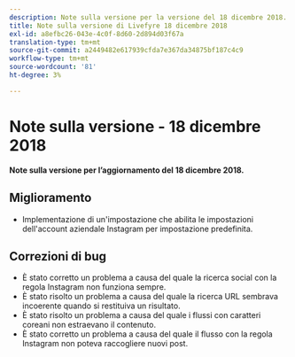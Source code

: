 ```yaml
---
description: Note sulla versione per la versione del 18 dicembre 2018.
title: Note sulla versione di Livefyre 18 dicembre 2018
exl-id: a8efbc26-043e-4c0f-8d60-2d894d03f67a
translation-type: tm+mt
source-git-commit: a2449482e617939cfda7e367da34875bf187c4c9
workflow-type: tm+mt
source-wordcount: '81'
ht-degree: 3%

---
```


# Note sulla versione - 18 dicembre 2018

**Note sulla versione per l’aggiornamento del 18 dicembre 2018.**

## Miglioramento

* Implementazione di un&#39;impostazione che abilita le impostazioni dell&#39;account aziendale Instagram per impostazione predefinita.

## Correzioni di bug

* È stato corretto un problema a causa del quale la ricerca social con la regola Instagram non funziona sempre.
* È stato risolto un problema a causa del quale la ricerca URL sembrava incoerente quando si restituiva un risultato.
* È stato risolto un problema a causa del quale i flussi con caratteri coreani non estraevano il contenuto.
* È stato corretto un problema a causa del quale il flusso con la regola Instagram non poteva raccogliere nuovi post.
